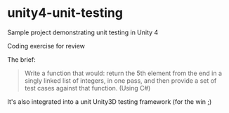 unity4-unit-testing
===================

Sample project demonstrating unit testing in Unity 4

Coding exercise for review

The brief: 

> Write a function that would: return the 5th element from the end in a singly linked list of integers, in one pass, and then provide a set of test cases against that function. (Using C#)

It's also integrated into a unit Unity3D testing framework (for the win ;) 